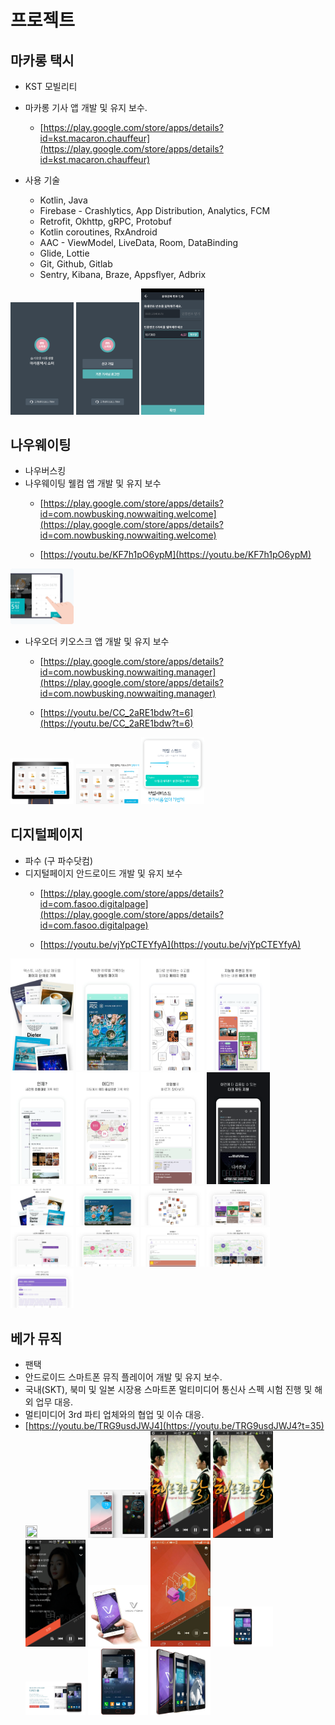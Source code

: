 # 프로젝트

## 마카롱 택시

- KST 모빌리티
- 마카롱 기사 앱 개발 및 유지 보수.
    - [https://play.google.com/store/apps/details?id=kst.macaron.chauffeur](https://play.google.com/store/apps/details?id=kst.macaron.chauffeur)

- 사용 기술
    - Kotlin, Java
    - Firebase - Crashlytics, App Distribution, Analytics, FCM
    - Retrofit, Okhttp, gRPC, Protobuf
    - Kotlin coroutines, RxAndroid
    - AAC - ViewModel, LiveData, Room, DataBinding
    - Glide, Lottie
    - Git, Github, Gitlab
    - Sentry, Kibana, Braze, Appsflyer, Adbrix

<img src="/image/macaron1.png" width="20%" height="20%"></img> <img src="/image/macaron2.png" width="20%" height="20%"></img> <img src="/image/macaron3.png" width="20%" height="20%"></img>

<!-- ![](https://github.com/dreamboy1339/portfolio/blob/2bc83b5c284cd82ffd42d3ed7981654ac36df55f/image/macaron1.png) -->
<!-- ![](https://github.com/dreamboy1339/portfolio/blob/2bc83b5c284cd82ffd42d3ed7981654ac36df55f/image/macaron2.png) -->
<!-- ![](https://github.com/dreamboy1339/portfolio/blob/2bc83b5c284cd82ffd42d3ed7981654ac36df55f/image/macaron3.png) -->

## 나우웨이팅

- 나우버스킹
- 나우웨이팅 웰컴 앱 개발 및 유지 보수
    - [https://play.google.com/store/apps/details?id=com.nowbusking.nowwaiting.welcome](https://play.google.com/store/apps/details?id=com.nowbusking.nowwaiting.welcome)

    - [https://youtu.be/KF7h1pO6ypM](https://youtu.be/KF7h1pO6ypM)

<img src="/image/nw1.png" width="20%" height="20%">
<!-- ![](https://github.com/dreamboy1339/portfolio/blob/2bc83b5c284cd82ffd42d3ed7981654ac36df55f/image/nw1.png) -->

- 나우오더 키오스크 앱 개발 및 유지 보수
    - [https://play.google.com/store/apps/details?id=com.nowbusking.nowwaiting.manager](https://play.google.com/store/apps/details?id=com.nowbusking.nowwaiting.manager)

    - [https://youtu.be/CC_2aRE1bdw?t=6](https://youtu.be/CC_2aRE1bdw?t=6)

<img src="/image/nw2.png" width="20%" height="20%"> <img src="/image/nw3.png" width="20%" height="20%"> <img src="/image/nw4.png" width="20%" height="20%">
<!-- ![](https://github.com/dreamboy1339/portfolio/blob/2bc83b5c284cd82ffd42d3ed7981654ac36df55f/image/nw2.png) -->
<!-- ![](https://github.com/dreamboy1339/portfolio/blob/2bc83b5c284cd82ffd42d3ed7981654ac36df55f/image/nw3.png) -->
<!-- ![](https://github.com/dreamboy1339/portfolio/blob/2bc83b5c284cd82ffd42d3ed7981654ac36df55f/image/nw4.png) -->

## 디지털페이지

- 파수 (구 파수닷컴)
- 디지털페이지 안드로이드 개발 및 유지 보수
    - [https://play.google.com/store/apps/details?id=com.fasoo.digitalpage](https://play.google.com/store/apps/details?id=com.fasoo.digitalpage)

    - [https://youtu.be/vjYpCTEYfyA](https://youtu.be/vjYpCTEYfyA)

<img src="/image/dp1.png" width="20%" height="20%"> <img src="/image/dp2.png" width="20%" height="20%"> <img src="/image/dp3.png" width="20%" height="20%">
<img src="/image/dp4.png" width="20%" height="20%"> <img src="/image/dp5.png" width="20%" height="20%"> <img src="/image/dp6.png" width="20%" height="20%">
<img src="/image/dp7.png" width="20%" height="20%"> <img src="/image/dp8.png" width="20%" height="20%"> <img src="/image/dp9.png" width="20%" height="20%">
<img src="/image/dp10.png" width="20%" height="20%"> <img src="/image/dp11.png" width="20%" height="20%"> <img src="/image/dp12.png" width="20%" height="20%">
<img src="/image/dp13.png" width="20%" height="20%"> <img src="/image/dp14.png" width="20%" height="20%"> <img src="/image/dp15.png" width="20%" height="20%">
<img src="/image/dp16.png" width="20%" height="20%"> <img src="/image/dp17.png" width="20%" height="20%">

<!-- ![](https://github.com/dreamboy1339/portfolio/blob/2bc83b5c284cd82ffd42d3ed7981654ac36df55f/image/dp1.png) -->
<!-- ![](https://github.com/dreamboy1339/portfolio/blob/2bc83b5c284cd82ffd42d3ed7981654ac36df55f/image/dp2.png) -->
<!-- ![](https://github.com/dreamboy1339/portfolio/blob/2bc83b5c284cd82ffd42d3ed7981654ac36df55f/image/dp3.png) -->
<!-- ![](https://github.com/dreamboy1339/portfolio/blob/2bc83b5c284cd82ffd42d3ed7981654ac36df55f/image/dp4.png) -->
<!-- ![](https://github.com/dreamboy1339/portfolio/blob/2bc83b5c284cd82ffd42d3ed7981654ac36df55f/image/dp5.png) -->
<!-- ![](https://github.com/dreamboy1339/portfolio/blob/2bc83b5c284cd82ffd42d3ed7981654ac36df55f/image/dp6.png) -->
<!-- ![](https://github.com/dreamboy1339/portfolio/blob/2bc83b5c284cd82ffd42d3ed7981654ac36df55f/image/dp7.png) -->
<!-- ![](https://github.com/dreamboy1339/portfolio/blob/2bc83b5c284cd82ffd42d3ed7981654ac36df55f/image/dp8.png) -->
<!-- ![](https://github.com/dreamboy1339/portfolio/blob/2bc83b5c284cd82ffd42d3ed7981654ac36df55f/image/dp9.png) -->
<!-- ![](https://github.com/dreamboy1339/portfolio/blob/2bc83b5c284cd82ffd42d3ed7981654ac36df55f/image/dp10.png) -->
<!-- ![](https://github.com/dreamboy1339/portfolio/blob/2bc83b5c284cd82ffd42d3ed7981654ac36df55f/image/dp11.png) -->
<!-- ![](https://github.com/dreamboy1339/portfolio/blob/2bc83b5c284cd82ffd42d3ed7981654ac36df55f/image/dp12.png) -->
<!-- ![](https://github.com/dreamboy1339/portfolio/blob/2bc83b5c284cd82ffd42d3ed7981654ac36df55f/image/dp13.png) -->
<!-- ![](https://github.com/dreamboy1339/portfolio/blob/2bc83b5c284cd82ffd42d3ed7981654ac36df55f/image/dp14.png) -->
<!-- ![](https://github.com/dreamboy1339/portfolio/blob/2bc83b5c284cd82ffd42d3ed7981654ac36df55f/image/dp15.png) -->
<!-- ![](https://github.com/dreamboy1339/portfolio/blob/2bc83b5c284cd82ffd42d3ed7981654ac36df55f/image/dp16.png) -->
<!-- ![](https://github.com/dreamboy1339/portfolio/blob/2bc83b5c284cd82ffd42d3ed7981654ac36df55f/image/dp17.png) -->

## 베가 뮤직

- 팬택
- 안드로이드 스마트폰 뮤직 플레이어 개발 및 유지 보수.
- 국내(SKT), 북미 및 일본 시장용 스마트폰 멀티미디어 통신사 스펙 시험 진행 및 해외 업무 대응.
- 멀티미디어 3rd 파티 업체와의 협업 및 이슈 대응.
- [https://youtu.be/TRG9usdJWJ4](https://youtu.be/TRG9usdJWJ4?t=35)
<img src="/image/m10.png" width="20%" height="20%"> <img src="/image/m11.png" width="20%" height="20%">
<img src="/image/m1.png" width="20%" height="20%"> <img src="/image/m2.png" width="20%" height="20%"> <img src="/image/m3.png" width="20%" height="20%">
<img src="/image/m4.png" width="20%" height="20%"> <img src="/image/m5.png" width="20%" height="20%"> <img src="/image/m6.png" width="20%" height="20%">
<img src="/image/m7.png" width="20%" height="20%"> <img src="/image/m8.png" width="20%" height="20%"> <img src="/image/m9.png" width="20%" height="20%">

<!-- ![](https://github.com/dreamboy1339/portfolio/blob/2bc83b5c284cd82ffd42d3ed7981654ac36df55f/image/m1.png) -->
<!-- ![](https://github.com/dreamboy1339/portfolio/blob/2bc83b5c284cd82ffd42d3ed7981654ac36df55f/image/m2.png) -->
<!-- ![](https://github.com/dreamboy1339/portfolio/blob/2bc83b5c284cd82ffd42d3ed7981654ac36df55f/image/m3.png) -->
<!-- ![](https://github.com/dreamboy1339/portfolio/blob/2bc83b5c284cd82ffd42d3ed7981654ac36df55f/image/m4.png) -->
<!-- ![](https://github.com/dreamboy1339/portfolio/blob/2bc83b5c284cd82ffd42d3ed7981654ac36df55f/image/m5.png) -->
<!-- ![](https://github.com/dreamboy1339/portfolio/blob/2bc83b5c284cd82ffd42d3ed7981654ac36df55f/image/m6.png) -->
<!-- ![](https://github.com/dreamboy1339/portfolio/blob/2bc83b5c284cd82ffd42d3ed7981654ac36df55f/image/m7.png) -->
<!-- ![](https://github.com/dreamboy1339/portfolio/blob/2bc83b5c284cd82ffd42d3ed7981654ac36df55f/image/m8.png) -->
<!-- ![](https://github.com/dreamboy1339/portfolio/blob/2bc83b5c284cd82ffd42d3ed7981654ac36df55f/image/m9.png) -->

